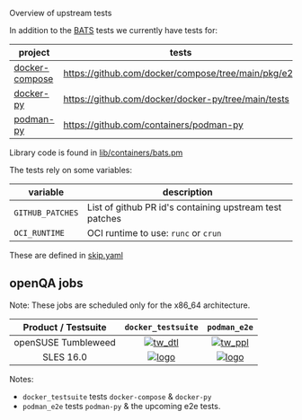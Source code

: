 
Overview of upstream tests

In addition to the [BATS](bats/) tests we currently have tests for:

| project | tests |
| --- | --- |
| [docker-compose](docker_compose.pm) | https://github.com/docker/compose/tree/main/pkg/e2e |
| [docker-py](python_runtime.pm) | https://github.com/docker/docker-py/tree/main/tests |
| [podman-py](python_runtime.pm) | https://github.com/containers/podman-py |

Library code is found in [lib/containers/bats.pm](../../../lib/containers/bats.pm)

The tests rely on some variables:

| variable | description |
| --- | --- |
| `GITHUB_PATCHES` | List of github PR id's containing upstream test patches |
| `OCI_RUNTIME` | OCI runtime to use: `runc` or `crun` |

These are defined in [skip.yaml](../../data/containers/bats/skip.yaml)

## openQA jobs

Note: These jobs are scheduled only for the x86_64 architecture.

| Product / Testsuite   | `docker_testsuite` | `podman_e2e` |
|:---:|:---:|:---:|
| openSUSE Tumbleweed   | [![tw_dtl]][tw_dt] | [![tw_ppl]][tw_pp] |
| SLES 16.0             | [![logo]][s16_dt]  | [![logo]][s16_pp]   |

Notes:
- `docker_testsuite` tests `docker-compose` & `docker-py`
- `podman_e2e` tests `podman-py` & the upcoming e2e tests.

[logo]: bats/logo.svg

[tw_dtl]: https://openqa.opensuse.org/tests/latest/badge?distri=opensuse&flavor=DVD&version=Tumbleweed&arch=x86_64&test=container_host_docker_testsuite
[tw_dt]: https://openqa.opensuse.org/tests/latest?distri=opensuse&flavor=DVD&version=Tumbleweed&arch=x86_64&test=container_host_docker_testsuite

[tw_ppl]: https://openqa.opensuse.org/tests/latest/badge?distri=opensuse&flavor=DVD&version=Tumbleweed&arch=x86_64&test=container_host_podman_e2e
[tw_pp]: https://openqa.opensuse.org/tests/latest?distri=opensuse&flavor=DVD&version=Tumbleweed&arch=x86_64&test=container_host_podman_e2e

[s16_dt]: https://openqa.suse.de/tests/latest?distri=sle&flavor=Online&version=16.0&arch=x86_64&test=docker_testsuite
[s16_pp]: https://openqa.suse.de/tests/latest?distri=sle&flavor=Online&version=16.0&arch=x86_64&test=podman_e2e
